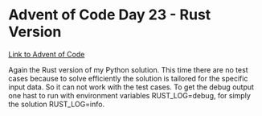 # Advent of Code Day 23 - Rust Version
[Link to Advent of Code](https://adventofcode.com/)

Again the Rust version of my Python solution. This time there are no test
cases because to solve efficiently the solution is tailored for the specific
input data. So it can not work with the test cases. To get the debug output
one hast to run with environment variables RUST_LOG=debug, for simply the
solution RUST_LOG=info.